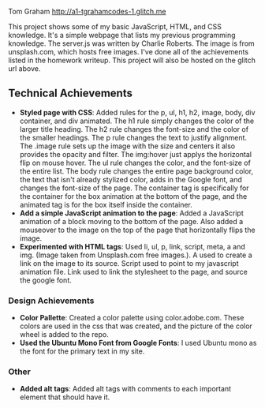 Tom Graham
http://a1-tgrahamcodes-1.glitch.me

This project shows some of my basic JavaScript, HTML, and CSS knowledge. It's a simple webpage that lists my previous programming knowledge. The server.js was written by Charlie Roberts. The image is from unsplash.com, which hosts free images. I've done all of the achievements listed in the homework writeup. This project will also be hosted on the glitch url above.

## Technical Achievements
- **Styled page with CSS**: Added rules for the p, ul, h1, h2, image, body, div container, and div animated. The h1 rule simply changes the color of the larger title heading. The h2 rule changes the font-size and the color of the smaller headings. The p rule changes the text to justify alignment. The .image rule sets up the image with the size and centers it also provides the opacity and filter. The img:hover just applys the horizontal flip on mouse hover. The ul rule changes the color, and the font-size of the entire list. The body rule changes the entire page background color, the text that isn't already stylized color, adds in the Google font, and changes the font-size of the page. The container tag is specifically for the container for the box animation at the bottom of the page, and the animated tag is for the box itself inside the container.
- **Add a simple JavaScript animation to the page**: Added a JavaScript animation of a block moving to the bottom of the page. Also added a mouseover to the image on the top of the page that horizontally flips the image.
- **Experimented with HTML tags**: Used li, ul, p, link, script, meta, a and img. (Image taken from Unsplash.com free images.). A used to create a link on the image to its source. Script used to point to my javascript animation file. Link used to link the stylesheet to the page, and source the google font.

### Design Achievements
- **Color Pallette**: Created a color palette using color.adobe.com. These colors are used in the css that was created, and the picture of the color wheel is added to the repo.
- **Used the Ubuntu Mono Font from Google Fonts**: I used Ubuntu mono as the font for the primary text in my site.

### Other
- **Added alt tags**: Added alt tags with comments to each important element that should have it.
